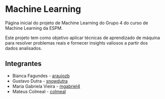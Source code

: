 # Machine Learning

Página inicial do projeto de Machine Learning do Grupo 4 do curso de Machine Learning da ESPM.

Este projeto tem como objetivo aplicar técnicas de aprendizado de máquina para resolver problemas reais e fornecer insights valiosos a partir dos dados analisados.

## Integrantes

- Bianca Fagundes - [araujozb](https://github.com/araujozb)
- Gustavo Dutra - [snowdutra](https://github.com/snowdutra)
- Maria Gabriela Vieira - [mgabriel4](https://github.com/mgabriel4)
- Mateus Colmeal - [colmeal](https://github.com/colmeal)
